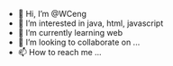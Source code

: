 - 👋 Hi, I’m @WCeng
- 👀 I’m interested in java, html, javascript
- 🌱 I’m currently learning web
- 💞️ I’m looking to collaborate on ...
- 📫 How to reach me ...

<!---
WCeng/WCeng is a ✨ special ✨ repository because its `README.md` (this file) appears on your GitHub profile.
You can click the Preview link to take a look at your changes.
--->
